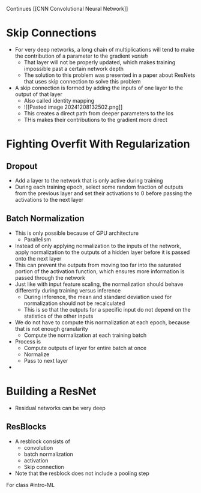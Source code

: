 Continues [[CNN Convolutional Neural Network]]

# Skip Connections
- For very deep networks, a long chain of multiplications will tend to make the contribution of a parameter to the gradient *vanish*
	- That layer will not be properly updated, which makes training impossible past a certain network depth
	- The solution to this problem was presented in a paper about ResNets that uses skip connection to solve this problem
- A skip connection is formed by adding the inputs of one layer to the output of that layer
	- Also called identity mapping
	- ![[Pasted image 20241208132502.png]]
	- This creates a direct path from deeper parameters to the los
	- THis makes their contributions to the gradient more direct
# Fighting Overfit With Regularization
## Dropout
- Add a layer to the network that is only active during training
- During each training epoch, select some random fraction of outputs from the previous layer and set their activations to 0 before passing the activations to the next layer
## Batch Normalization
- This is only possible because of GPU architecture
	- Parallelism
- Instead of only applying normalization to the inputs of the network, apply normalization to the outputs of a hidden layer before it is passed onto the next layer
- This can prevent the outputs from moving too far into the saturated portion of the activation function, which ensures more information is passed through the network
- Just like with input feature scaling, the normalization should behave differently during training versus inference
	- During inference, the mean and standard deviation used for normalization should not be recalculated
	- This is so that the outputs for a specific input do not depend on the statistics of the other inputs
- We do not have to compute this normalization at each epoch, because that is not enough granularity
	- Compute the normalization at each training batch
- Process is
	- Compute outputs of layer for entire batch at once
	- Normalize 
	- Pass to next layer
- 
# Building a ResNet
- Residual networks can be very deep
## ResBlocks
- A resblock consists of
	- convolution 
	- batch normalization
	- activation
	- Skip connection
- Note that the resblock does not include a pooling step
	
For class #intro-ML